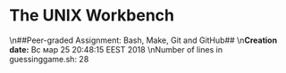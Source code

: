 # The UNIX Workbench #
\n##Peer-graded Assignment: Bash, Make, Git and GitHub##
\n**Creation date:** Вс мар 25 20:48:15 EEST 2018
\nNumber of lines in guessinggame.sh: 28
